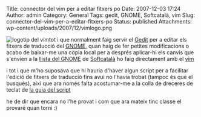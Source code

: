 Title: connector del vim per a editar fitxers po
Date: 2007-12-03 17:24
Author: admin
Category: General
Tags: gedit, GNOME, Softcatalà, vim
Slug: connector-del-vim-per-a-editar-fitxers-po
Status: published
Attachments: wp-content/uploads/2007/12/vimlogo.png

<img src="{static}wp-content/uploads/2007/12/vimlogo.png" data-align="right" alt="logotip del vim" />tot i que normalment faig servir el <a href="http://gnome.org/projects/gedit/" target="_blank" rel="noopener">Gedit</a> per a editar els fitxers de traducció del <a href="http://www.gnome.org" target="_blank" rel="noopener">GNOME</a>, quan haig de fer petites modificacions o acabo de baixar-me una còpia local per a després aplicar-hi els canvis que s'envien a la <a href="http://llistes.softcatala.org/mailman/listinfo/gnome" target="_blank" rel="noopener">llista del GNOME</a> de <a href="http://softcatala.org" target="_blank" rel="noopener">Softcatalà</a> ho faig directament amb el <a href="http://www.vim.org" target="_blank" rel="noopener">vim</a>

i tot i que m'ho suposava que hi hauria d'haver algun script per a facilitar l'edició de fitxers de traducció fins avui no l'havia trobat (tampoc és que el busqués), així que ara només falta acostumar-me a la colla de dreceres de teclat de <a href="http://vim.sourceforge.net/scripts/script.php?script_id=695" target="_blank" rel="noopener">la guia del script</a>

he de dir que encara no l'he provat i com que ara mateix tinc classe el provaré quan torni :)
